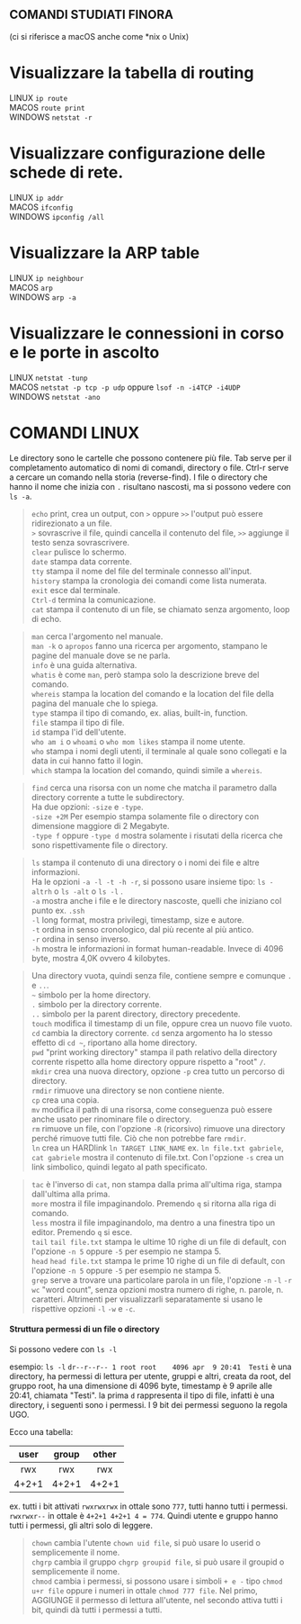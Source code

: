 ## COMANDI STUDIATI FINORA
(ci si riferisce a macOS anche come \*nix o Unix)

# Visualizzare la tabella di routing
LINUX    `ip route`  
MACOS    `route print`  
WINDOWS  `netstat -r`

# Visualizzare configurazione delle schede di rete.
LINUX    `ip addr`  
MACOS    `ifconfig`  
WINDOWS  `ipconfig /all`  

# Visualizzare la ARP table
LINUX    `ip neighbour`  
MACOS    `arp`  
WINDOWS  `arp -a`

# Visualizzare le connessioni in corso e le porte in ascolto
LINUX    `netstat -tunp`  
MACOS    `netstat -p tcp -p udp` oppure `lsof -n -i4TCP -i4UDP`  
WINDOWS  `netstat -ano`

# COMANDI LINUX
Le directory sono le cartelle che possono contenere più file.
Tab serve per il completamento automatico di nomi di comandi, directory o file.
Ctrl-r serve a cercare un comando nella storia (reverse-find).
I file o directory che hanno il nome che inizia con `.` risultano nascosti, ma si possono vedere con `ls -a`.

> `echo`    print, crea un output, con  `>` oppure `>>` l'output può essere ridirezionato a un file.  
`>` sovrascrive il file, quindi cancella il contenuto del file, `>>` aggiunge il testo senza sovrascrivere.  
`clear`   pulisce lo schermo.  
`date`    stampa data corrente.  
`tty`     stampa il nome del file del terminale connesso all'input.  
`history` stampa la cronologia dei comandi come lista numerata.  
`exit`    esce dal terminale.  
`Ctrl-d`  termina la comunicazione.  
`cat`     stampa il contenuto di un file, se chiamato senza argomento, loop di echo.  

>`man`    cerca l'argomento nel manuale.  
`man -k` o `apropos` fanno una ricerca per argomento, stampano le pagine del manuale dove se ne parla.  
`info`    è una guida alternativa.  
`whatis`  è come `man`, però stampa solo la descrizione breve del comando.  
`whereis` stampa la location del comando e la location del file della pagina del manuale che lo spiega.  
`type`    stampa il tipo di comando, ex. alias, built-in, function.  
`file`    stampa il tipo di file.  
`id`      stampa l'id dell'utente.  
`who am i` o `whoami` o `who mom likes`  stampa il nome utente.  
`who`     stampa i nomi degli utenti, il terminale al quale sono collegati e la data in cui hanno fatto il login.  
`which`	  stampa la location del comando, quindi simile a `whereis`.  

> `find`   cerca una risorsa con un nome che matcha il parametro dalla directory corrente a tutte le subdirectory.  
Ha due opzioni: `-size` e `-type`.  
`-size +2M`   Per esempio stampa solamente file o directory con dimensione maggiore di 2 Megabyte.  
`-type f` oppure `-type d` mostra solamente i risutati della ricerca che sono rispettivamente file o directory.  


> `ls` 	stampa il contenuto di una directory o i nomi dei file e altre informazioni.  
Ha le opzioni `-a -l -t -h -r`, si possono usare insieme tipo: `ls -altrh` o `ls -alt` o `ls -l` .    
`-a`	mostra anche i file e le directory nascoste, quelli che iniziano col punto ex. `.ssh`  
`-l`    long format, mostra privilegi, timestamp, size e autore.  
`-t`    ordina in senso cronologico, dal più recente al più antico.  
`-r`    ordina in senso inverso.  
`-h`    mostra le informazioni in format human-readable. Invece di 4096 byte, mostra 4,0K ovvero 4 kilobytes.  


> Una directory vuota, quindi senza file, contiene sempre e comunque `.` e `..`.  
`~`     simbolo per la home directory.  
`.`     simbolo per la directory corrente.  
`..`    simbolo per la parent directory, directory precedente.  
`touch` modifica il timestamp di un file, oppure crea un nuovo file vuoto.  
`cd`    cambia la directory corrente. `cd` senza argomento ha lo stesso effetto di `cd ~`, riportano alla home directory.  
`pwd`   "print working directory" stampa il path relativo della directory corrente rispetto alla home directory oppure rispetto a "root" `/`.    
`mkdir` crea una nuova directory, opzione `-p` crea tutto un percorso di directory.  
`rmdir` rimuove una directory se non contiene niente.  
`cp`    crea una copia.  
`mv`    modifica il path di una risorsa, come conseguenza può essere anche usato per rinominare file o directory.  
`rm`    rimuove un file, con l'opzione `-R` (ricorsivo) rimuove una directory perché rimuove tutti file. Ciò che non potrebbe fare `rmdir`.  
`ln`    crea un HARDlink `ln TARGET LINK_NAME` ex. `ln file.txt gabriele`, `cat gabriele` mostra il contenuto di file.txt. Con l'opzione `-s` crea un link simbolico, quindi legato al path specificato.

> `tac`  è l'inverso di `cat`, non stampa dalla prima all'ultima riga, stampa dall'ultima alla prima.  
`more`   mostra il file impaginandolo. Premendo `q` si ritorna alla riga di comando.  
`less`   mostra il file impaginandolo, ma dentro a una finestra tipo un editor. Premendo `q` si esce.  
`tail`   `tail file.txt` stampa le ultime 10 righe di un file di default, con l'opzione `-n 5` oppure `-5` per esempio ne stampa 5.  
`head`   `head file.txt` stampa le prime 10 righe di un file di default, con l'opzione `-n 5` oppure `-5` per esempio ne stampa 5.  
`grep`  serve a trovare una particolare parola in un file, l'opzione `-n`  `-l` `-r`   
`wc`    "word count", senza opzioni mostra numero di righe, n. parole, n. caratteri. Altrimenti per visualizzarli separatamente si usano le rispettive opzioni `-l` `-w` e `-c`.  


#### Struttura permessi di un file o directory  
Si possono vedere con `ls -l`

esempio: `ls -l`
`dr--r--r-- 1 root root    4096 apr  9 20:41  Testi`
è una directory, ha permessi di lettura per utente, gruppi e altri, creata da root, del gruppo root, ha una dimensione di 4096 byte, timestamp è 9 aprile alle 20:41, chiamata "Testi".
la prima `d` rappresenta il tipo di file, infatti è una directory, i seguenti sono i permessi.
I 9 bit dei permessi seguono la regola UGO.

Ecco una tabella:

|  user | group | other |
| :---: | :---: | :---: |
|  rwx  |  rwx  |  rwx  |
| 4+2+1 | 4+2+1 | 4+2+1 |  

ex.
tutti i bit attivati `rwxrwxrwx` in ottale sono `777`, tutti hanno tutti i permessi.
`rwxrwxr--` in ottale è `4+2+1 4+2+1 4 = 774`. Quindi utente e gruppo hanno tutti i permessi, gli altri solo di leggere.


> `chown`    cambia l'utente `chown uid file`, si può usare lo userid o semplicemente il nome.  
`chgrp`    cambia il gruppo `chgrp groupid file`, si può usare il groupid o semplicemente il nome.  
`chmod`    cambia i permessi, si possono usare i simboli `+ e -` tipo `chmod u+r file` oppure i numeri in ottale `chmod 777 file`. Nel primo, AGGIUNGE il permesso di lettura all'utente, nel secondo attiva tutti i bit, quindi dà tutti i permessi a tutti.  

